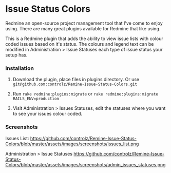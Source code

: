 # Issue Status Colors

Redmine an open-source project management tool that I've come to enjoy using. There are many great plugins available for Redmine that like using.

This is a Redmine plugin that adds the ability to view issue lists with colour coded issues based on it's status.
The colours and legend text can be modified in Administration > Issue Statuses each type of issue status your setup has.

### Installation

1. Download the plugin, place files in plugins directory.  Or use `git@github.com:controlz/Remine-Issue-Status-Colors.git`

2. Run `rake redmine:plugins:migrate` or `rake redmine:plugins:migrate RAILS_ENV=production`

3. Visit Administration > Issues Statuses, edit the statuses where you want to see your issues colour coded.

### Screenshots

Issues List:
https://github.com/controlz/Remine-Issue-Status-Colors/blob/master/assets/images/screenshots/issues_list.png

Administration > Issue Statuses
https://github.com/controlz/Remine-Issue-Status-Colors/blob/master/assets/images/screenshots/admin_issues_statuses.png